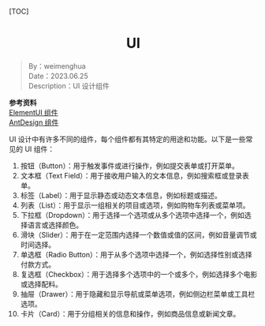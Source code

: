 [TOC]

<h1 align="center">UI</h1>

> By：weimenghua  
> Date：2023.06.25  
> Description：UI 设计组件

**参考资料**  
[ElementUI 组件](https://element.eleme.cn/#/zh-CN/)  
[AntDesign 组件](https://ant.design/components/overview-cn/)



UI 设计中有许多不同的组件，每个组件都有其特定的用途和功能。以下是一些常见的 UI 组件：

1. 按钮（Button）：用于触发事件或进行操作，例如提交表单或打开菜单。
2. 文本框（Text Field）：用于接收用户输入的文本信息，例如搜索框或登录表单。
3. 标签（Label）：用于显示静态或动态文本信息，例如标题或描述。
4. 列表（List）：用于显示一组相关的项目或选项，例如购物车列表或菜单项。
5. 下拉框（Dropdown）：用于选择一个选项或从多个选项中选择一个，例如选择语言或选择颜色。
6. 滑块（Slider）：用于在一定范围内选择一个数值或值的区间，例如音量调节或时间选择。
7. 单选框（Radio Button）：用于从多个选项中选择一个，例如选择性别或选择付款方式。
8. 复选框（Checkbox）：用于选择多个选项中的一个或多个，例如选择多个电影或选择配料。
9. 抽屉（Drawer）：用于隐藏和显示导航或菜单选项，例如侧边栏菜单或工具栏选项。
10. 卡片（Card）：用于分组相关的信息和操作，例如商品信息或新闻文章。
